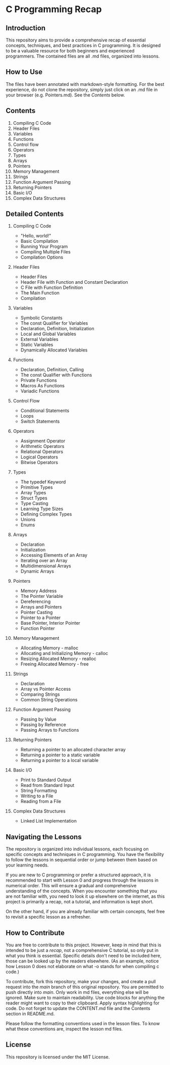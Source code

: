 # C Programming Recap

## Introduction

This repository aims to provide a comprehensive recap of essential concepts, techniques, and best practices in C programming. It is designed to be a valuable resource for both beginners and experienced programmers. The contained files are all .md files, organized into lessons.

## How to Use

The files have been annotated with markdown-style formatting. For the best experience, do not clone the repository, simply just click on an .md file in your browser (e.g. Pointers.md). See the *Contents* below.

## Contents

1. Compiling C Code
2. Header Files
3. Variables
4. Functions
5. Control flow
6. Operators
7. Types
8. Arrays
9. Pointers
10. Memory Management
11. Strings
12. Function Argument Passing
13. Returning Pointers
14. Basic I/O
15. Complex Data Structures

## Detailed Contents

1. Compiling C Code
   - "Hello, world!"
   - Basic Compilation
   - Running Your Program
   - Compiling Multiple Files
   - Compilation Options

2. Header Files
   - Header Files
   - Header File with Function and Constant Declaration
   - C File with Function Definition
   - The Main Function
   - Compilation

3. Variables
   - Symbolic Constants
   - The const Qualifier for Variables
   - Declaration, Definition, Initialization
   - Local and Global Variables
   - External Variables
   - Static Variables
   - Dynamically Allocated Variables

4. Functions
   - Declaration, Definition, Calling
   - The const Qualifier with Functions
   - Private Functions
   - Macros As Functions
   - Variadic Functions

5. Control Flow
   - Conditional Statements
   - Loops
   - Switch Statements

6. Operators
   - Assignment Operator
   - Arithmetic Operators
   - Relational Operators
   - Logical Operators
   - Bitwise Operators

7. Types
   - The typedef Keyword
   - Primitive Types
   - Array Types
   - Struct Types
   - Type Casting
   - Learning Type Sizes
   - Defining Complex Types
   - Unions
   - Enums

8. Arrays
   - Declaration
   - Initialization
   - Accessing Elements of an Array
   - Iterating over an Array
   - Multidimensional Arrays
   - Dynamic Arrays

9. Pointers
   - Memory Address
   - The Pointer Variable
   - Dereferencing
   - Arrays and Pointers
   - Pointer Casting
   - Pointer to a Pointer
   - Base Pointer, Interior Pointer
   - Function Pointer

10. Memory Management
    - Allocating Memory - malloc
    - Allocating and Initializing Memory - calloc
    - Resizing Allocated Memory - realloc
    - Freeing Allocated Memory - free

11. Strings
    - Declaration
    - Array vs Pointer Access
    - Comparing Strings
    - Common String Operations

12. Function Argument Passing
    - Passing by Value
    - Passing by Reference
    - Passing Arrays to Functions

13. Returning Pointers
    - Returning a pointer to an allocated character array
    - Returning a pointer to a static variable
    - Returning a pointer to a local variable

14. Basic I/O
    - Print to Standard Output
    - Read from Standard Input
    - String Formatting
    - Writing to a File
    - Reading from a File

15. Complex Data Structures
    - Linked List Implementation

## Navigating the Lessons

The repository is organized into individual lessons, each focusing on specific concepts and techniques in C programming. You have the flexibility to follow the lessons in sequential order or jump between them based on your learning needs.

If you are new to C programming or prefer a structured approach, it is recommended to start with Lesson 0 and progress through the lessons in numerical order. This will ensure a gradual and comprehensive understanding of the concepts. When you encounter something that you are not familiar with, you need to look it up elsewhere on the internet, as this project is primarily a recap, not a tutorial, and information is kept short.

On the other hand, if you are already familiar with certain concepts, feel free to revisit a specific lesson as a refresher.

## How to Contribute

You are free to contribute to this project. However, keep in mind that this is intended to be just a *recap*, not a comprehensive C tutorial, so only put in what you think is essential. Specific details don't need to be included here, those can be looked up by the readers elsewhere. (As an example, notice how Lesson 0 does not elaborate on what -o stands for when compiling c code.)

To contribute, fork this repository, make your changes, and create a pull request into the *main* branch of this original repository. You are permitted to push directly into *main*. Only work in md files, everything else will be ignored. Make sure to maintain readability. Use code blocks for anything the reader might want to copy to their clipboard. Apply syntax highlighting for code. Do not forget to update the CONTENT.md file and the Contents section in README.md.

Please follow the formatting conventions used in the lesson files. To know what these conventions are, inspect the lesson md files.

## License

This repository is licensed under the MIT License.
